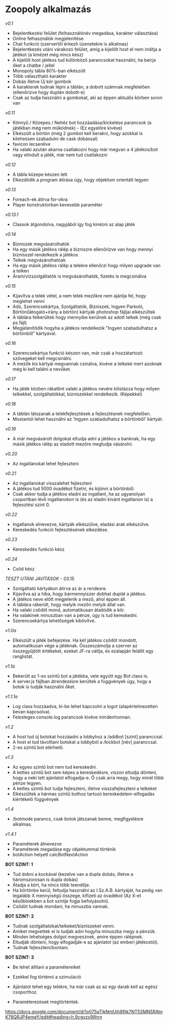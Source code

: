 # Zoopoly alkalmazás

*v0.1*

- Bejelentkezési felület (felhasználónév megadása, karakter választása)
- Online felhasználók megjelenítése
- Chat funkció (szervertől érkező üzenetekre is alkalmas)
- Bejelentkezés utáni várakozó felület, amíg a kijelölt host el nem indítja a játékot (a kinézet még nincs kész)
- A kijelölt host játékos tud különböző parancsokat használni, ha beírja őket a chatbe / jellel
- Monopoly tábla 80%-ban elkészült
- Több választható karakter
- Dobás illetve Új kör gombok
- A karakterek tudnak lépni a táblán, a dobott számnak megfelelően (ellenőrizve hogy duplán dobott-e)
- Csak az tudja használni a gombokat, aki az éppen aktuális körben soron van

*v0.11*

- Könnyű / Közepes / Nehéz bot hozzáadása/kickelése parancsok (a játékban még nem működnek) - (Ez egyelőre kivéve)
- Elkészült a börtön (még 2 gombot kell berakni, hogy azokkal is kilehessen szabadulni de cask dobással)
- favicon lecserélve
- Ha valaki azután akarna csatlakozni hogy már megvan a 4 játékos/bot vagy elindult a játék, már nem tud csatlakozni

*v0.12*

- A tábla közepe készen lett
- Elkezdődik a program átírása úgy, hogy objektum orientált legyen

*v0.13*

- Foreach-ek átírva for-okra
- Player konstruktorban kevesebb paraméter

*v0.13.1*

- Classok átgondolva, nagyjából így fog kinézni az alap játék

*v0.14*

- Bizniszek megvásárolhatók
- Ha egy másik játékos rálép a bizniszre ellenőrizve van hogy mennyi biznisszel rendelkezik a játékos
- Telkek megvásárolhatóak
- Ha egy másik játékos rálép a telekre ellenőrzi hogy milyen upgrade van a telken
- Áram/vízszolgáltatók is megvásárolhatók, fizetés is megcsinálva

*v0.15*

- Kijavítva a telek vétel, a nem telek mezőkre nem ajánlja fel, hogy meglehet venni
- Adó, Szerencsekártya, Szolgáltatók, Bizniszek, Ingyen Parkoló, Börtön(látogató+irány a börtön) kártyák photoshop fájljai elkészültek
- A táblára felkerültek hogy mennyibe kerülnek az adott telkek (még csak ps fájl)
- Megjelenítődik hogyha a játékos rendelkezik "Ingyen szabadulhatsz a börtönből" kártyával.

*v0.16*

- Szerencsekártya funkció készen van, már csak a hozzátartozó szövegeket kell megcsinálni.
- A mezők kis kártyái megvannak csinálva, kivéve a telkeké mert azoknak még ki kell találni a nevüket.

*v0.17*

- Ha játék közben rákattint valaki a játékos nevére kilistázza hogy milyen telkekkel, szolgáltatókkal, bizniszekkel rendelkezik. (Képekkel)

*v0.18*

- A táblán látszanak a telekfejlesztések a fejlesztésnek megfelelően.
- Mostantól lehet használni az 'Ingyen szabadulhatsz a börtönből' kártyát.

*v0.19*

- A már megvásárolt dolgokat eltudja adni a játékos a banknak, ha egy másik játékos rálép az eladott mezőre megtudja vásárolni.

*v0.20*

- Az ingatlanokat lehet fejleszteni

*v0.21*

- Az ingatlanokat visszalehet fejleszteni
- A játékos tud 5000 óvadékot fizetni, és kijönni a börtönből.
- Csak akkor tudja a játékos eladni az ingatlant, ha az ugyanolyan csoportban lévő ingatlanokon is (és az eladni kívánt ingatlanon is) a fejlesztési szint 0.

*v0.22*

- Ingatlanok elnevezve, kártyák elkészülve, eladási árak elkészülve.
- Kereskedés funkció fejlesztésének elkezdése.

*v0.23*

- Kereskedés funkció kész

*v0.24*

- Csőd kész

*TESZT UTÁNI JAVÍTÁSOK - 03.15.*

- Szolgáltató kártyákon átírva az ár a rendesre.
- Kijavítva az a hiba, hogy bármennyiszer dobhat duplát a játékos.
- A játékos neve előtt megjelenik a mező, ahol éppen áll.
- A táblára rákerült, hogy melyik mezőn melyik állat van.
- Ha valaki csődöt mond, automatikusan átadódik a kör.
- Ha valakinek minuszban van a pénze, úgy is tud kereskedni.
- Szerencsekártya lehetőségek kibővítve.

*v1.0a*

- Elkészült a játék befejezése. Ha két játékos csődöt mondott, automatikusan vége a játéknak. Összeszámolja a szerver az összegyűjtött értékeket, ezeket JF-ra váltja, és ezalapján felállít egy ranglistát.

*v1.1a*

- Bekerült az 1-es szintű bot a játékba, vele együtt egy Bot class is. 
- A server.js fájlban átrendezésre kerültek a függvények úgy, hogy a botok is tudják használni őket.

*v1.1.1a*

- Log class hozzáadva, ki-be lehet kapcsolni a logot (alapértelmezetten bevan kapcsolva).
- Felesleges console.log parancsok kivéve mindenhonnan.

*v1.2*

- A host tud új botokat hozzáadni a lobbyhoz a /addbot [szint] paranccsal.
- A host el tud távolítani botokat a lobbyból a /kickbot [név] paranccsal.
- 2-es szintű bot elérhető.

*v1.3*

- Az egyes szintű bot nem tud kereskedni.
- A kettes szintű bot sem képes a kereskedésre, viszon eltudja dönteni, hogy a neki tett ajánlatot elfogadja-e. Ő csak arra megy, hogy minél több pénze legyen.
- A kettes szintű bot tudja fejleszteni, illetve visszafejleszteni a telkeket
- Elkészültek a hármas szintű bothoz tartozó kereskedelem-elfogadás kiértékelő függvények

*v1.4*

- /botmode parancs, csak botok játszanak benne, megfigyelésre alkalmas.

*v1.4.1*

- Paraméterek átnevezve
- Paraméterek megadása egy objektummal történik
- botAction helyett calcBotNextAction

**BOT SZINT: 1**
- Tud dobni a kockával (kezelve van a dupla dobás, illetve a háromszorosan is dupla dobás)
- Átadja a kört, ha nincs több teendője.
- Ha börtönbe kerül, feltudja használni az I.Sz.A.B. kártyáját, ha pedig van legalább X mennyiségű összege, kifizeti az óvadékot (Az X-et későbbiekben a bot szintje fogja befolyásolni).
- Csődöt tudnak mondani, ha minuszba vannak.

**BOT SZINT: 2**
- Tudnak szolgáltatókat/telkeket/bizniszeket venni.
- Amiket megvettek el is tudják adni hogyha minuszba megy a pénzük.
- Minden lehetséges dolgot megvesznek, amire éppen rálépnek.
- Eltudják dönteni, hogy elfogadják-e az ajánlatot (az emberi játékostól).
- Tudnak fejleszteni/bontani.

**BOT SZINT: 3**
- Be lehet állítani a paramétereiket
- Ezekkel fog történni a szimuláció

- Ajánlatot tehet egy telekre, ha már csak az az egy darab kell az egész csoporthoz.
- Paraméterezések megtörténtek.


https://docs.google.com/document/d/1o075qTjkNntUjh8flik7NT5SMN5RAtnK78QRJP4emeY/edit#heading=h.9cgvzx9llhrn